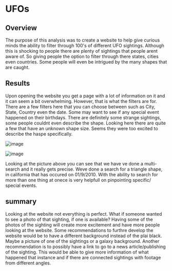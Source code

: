 # UFOs
## Overview
The purpose of this analysis was to create a website to help give curious minds the ability to filter through 100's of different UFO sightings. Although this is shocking to people there are plenty of sightings that people arent aware of. So giving people the option to filter through there states, cities even countries. Some people will even be intrigued by the many shapes that are caught. 
## Results
Upon opening the website you get a page with a lot of information on it and it can seem a bit overwhelming. However, that is what the filters are for. There are a few filters here that you can choose between such as City, State, Country even the date. Some may want to see if any special event happened on their birthdays. There are definitely some strange sightings, some people couldnt even describe the shape. Looking here there are quite a few that have an unknown shape size. Seems they were too excited to describe the haspe specifically.  

![image](https://user-images.githubusercontent.com/92553694/149245086-8d0d7c2a-2124-45a7-b5de-695bd8ccf289.png)


![image](https://user-images.githubusercontent.com/92553694/149245365-483a9f54-f895-4ac3-a2ae-255958e89447.png)

Looking at the picture above you can see that we have ve done a multi-search and it really gets precise. Weve done a search for a triangle shape, in california that has occured on 01/9/2010. With the ability to search for more than one thing at onece is very helpfull on pinpointing specific/ special events.

## summary 
Looking at the website not everything is perfect. What if someone wanted to see a photo of that sighting, if one is available? Having some of the photos of the sighting will create more excitement and have more people looking at the website. Some recommendations to furthre develop the website would be to have a different background instead of the plai black. Maybe a picture of one of the sightings or a galaxy background. Another recommendation is to possibly have a link to go to a news article/publishing of the sighting. This would be able to give more information of what happened that instance and if there are connected sightings with footage from different angles. 
